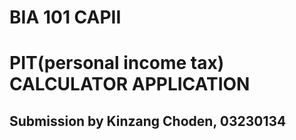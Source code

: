 # BIA 101 CAPII
# PIT(personal income tax) CALCULATOR APPLICATION
## Submission by Kinzang Choden, 03230134 